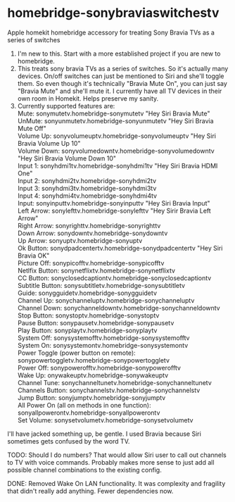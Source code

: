 # homebridge-sonybraviaswitchestv
Apple homekit homebridge accessory for treating Sony Bravia TVs as a series of switches

1. I'm new to this.  Start with a more established project if you are new to homebridge.
2. This treats sony bravia TVs as a series of switches.  So it's actually many devices.  On/off switches can just be mentioned to Siri and she'll toggle them.  So even though it's technically "Bravia Mute On", you can just say "Bravia Mute" and she'll mute it.  I currently have all TV devices in their own room in Homekit.  Helps preserve my sanity.
3. Currently supported features are: <br>
Mute: sonymutetv.homebridge-sonymutetv "Hey Siri Bravia Mute"<br>
UnMute: sonyunmutetv.homebridge-sonyunmutetv "Hey Siri Bravia Mute Off"<br>
Volume Up: sonyvolumeuptv.homebridge-sonyvolumeuptv "Hey Siri Bravia Volume Up 10"<br>
Volume Down: sonyvolumedowntv.homebridge-sonyvolumedowntv "Hey Siri Bravia Volume Down 10"<br>
Input 1: sonyhdmi1tv.homebridge-sonyhdmi1tv "Hey Siri Bravia HDMI One"<br>
Input 2: sonyhdmi2tv.homebridge-sonyhdmi2tv <br>
Input 3: sonyhdmi3tv.homebridge-sonyhdmi3tv <br>
Input 4: sonyhdmi4tv.homebridge-sonyhdmi4tv <br>
Input: sonyinputtv.homebridge-sonyinputtv "Hey Siri Bravia Input"<br>
Left Arrow: sonylefttv.homebridge-sonylefttv "Hey Sirir Bravia Left Arrow"<br>
Right Arrow: sonyrighttv.homebridge-sonyrighttv <br>
Down Arrow: sonydowntv.homebridge-sonydowntv <br>
Up Arrow: sonyuptv.homebridge-sonyuptv <br>
Ok Button: sonydpadcentertv.homebridge-sonydpadcentertv "Hey Siri Bravia OK"<br>
Picture Off: sonypicofftv.homebridge-sonypicofftv <br>
Netlfix Button: sonynetflixtv.homebridge-sonynetflixtv <br>
CC Button: sonyclosedcaptiontv.homebridge-sonyclosedcaptiontv <br>
Subtitle Button: sonysubtitletv.homebridge-sonysubtitletv <br>
Guide: sonygguidetv.homebridge-sonygguidetv <br>
Channel Up: sonychanneluptv.homebridge-sonychanneluptv <br>
Channel Down: sonychanneldowntv.homebridge-sonychanneldowntv <br>
Stop Button: sonystoptv.homebridge-sonystoptv <br>
Pause Button: sonypausetv.homebridge-sonypausetv <br>
Play Button: sonyplaytv.homebridge-sonyplaytv <br>
System Off: sonysystemofftv.homebridge-sonysystemofftv <br>
System On: sonysystemontv.homebridge-sonysystemontv <br>
Power Toggle (power button on remote): sonypowertoggletv.homebridge-sonypowertoggletv <br>
Power Off: sonypowerofftv.homebridge-sonypowerofftv <br>
Wake Up: onywakeuptv.homebridge-sonywakeuptv <br>
Channel Tune: sonychanneltunetv.homebridge-sonychanneltunetv <br>
Channels Button: sonychannelstv.homebridge-sonychannelstv <br>
Jump Button: sonyjumptv.homebridge-sonyjumptv <br>
All Power On (all on methods in one function): sonyallpowerontv.homebridge-sonyallpowerontv <br>
Set Volume: sonysetvolumetv.homebridge-sonysetvolumetv <br>

I'll have jacked something up, be gentle.
I used Bravia because Siri sometimes gets confused by the word TV.

TODO:
Should I do numbers? That would allow Siri user to call out channels to TV with voice commands.
Probably makes more sense to just add all possible channel combinations to the existing config.

DONE:
Removed Wake On LAN functionality.  It was complexity and fragility that didn't really add anything.  Fewer dependencies now.




